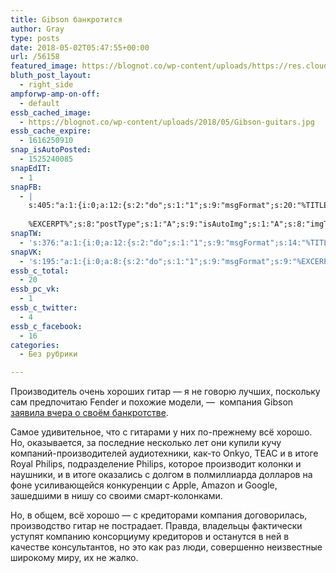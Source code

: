 ```yaml
---
title: Gibson банкротится
author: Gray
type: posts
date: 2018-05-02T05:47:55+00:00
url: /56158
featured_image: https://blognot.co/wp-content/uploads/https://res.cloudinary.com/blognot/image/upload/v1525256029/Gibson-guitars_fisa93.jpg
bluth_post_layout:
  - right_side
ampforwp-amp-on-off:
  - default
essb_cached_image:
  - https://blognot.co/wp-content/uploads/2018/05/Gibson-guitars.jpg
essb_cache_expire:
  - 1616250910
snap_isAutoPosted:
  - 1525240085
snapEdIT:
  - 1
snapFB:
  - |
    s:405:"a:1:{i:0;a:12:{s:2:"do";s:1:"1";s:9:"msgFormat";s:20:"%TITLE%
    
    %EXCERPT%";s:8:"postType";s:1:"A";s:9:"isAutoImg";s:1:"A";s:8:"imgToUse";s:0:"";s:9:"isAutoURL";s:1:"A";s:8:"urlToUse";s:0:"";s:4:"doFB";i:0;s:8:"isPosted";s:1:"1";s:4:"pgID";s:32:"133222213376133_1905638516134485";s:7:"postURL";s:62:"http://www.facebook.com/133222213376133/posts/1905638516134485";s:5:"pDate";s:19:"2018-05-02 05:48:03";}}";
snapTW:
  - 's:376:"a:1:{i:0;a:12:{s:2:"do";s:1:"1";s:9:"msgFormat";s:14:"%TITLE%  %URL%";s:8:"attchImg";s:1:"1";s:9:"isAutoImg";s:1:"A";s:8:"imgToUse";s:0:"";s:9:"isAutoURL";s:1:"A";s:8:"urlToUse";s:0:"";s:4:"doTW";i:0;s:8:"isPosted";s:1:"1";s:4:"pgID";s:18:"991554901879721984";s:7:"postURL";s:53:"https://twitter.com/gray_ru/status/991554901879721984";s:5:"pDate";s:19:"2018-05-02 05:48:05";}}";'
snapVK:
  - 's:195:"a:1:{i:0;a:8:{s:2:"do";s:1:"1";s:9:"msgFormat";s:9:"%EXCERPT%";s:8:"postType";s:1:"I";s:9:"isAutoImg";s:1:"A";s:8:"imgToUse";s:0:"";s:9:"isAutoURL";s:1:"A";s:8:"urlToUse";s:0:"";s:4:"doVK";i:0;}}";'
essb_c_total:
  - 20
essb_pc_vk:
  - 1
essb_c_twitter:
  - 4
essb_c_facebook:
  - 16
categories:
  - Без рубрики

---
```








Производитель очень хороших гитар — я не говорю лучших, поскольку сам предпочитаю Fender и похожие модели, —  компания Gibson [заявила вчера о своём банкротстве][1]. 

Самое удивительное, что с гитарами у них по-прежнему всё хорошо. Но, оказывается, за последние несколько лет они купили кучу компаний-производителей аудиотехники, как-то Onkyo, TEAC и в итоге Royal Philips, подразделение Philips, которое производит колонки и наушники, и в итоге оказались с долгом в полмиллиарда долларов на фоне усиливающейся конкуренции с Apple, Amazon и Google, зашедшими в нишу со своими смарт-колонками.

Но, в общем, всё хорошо — с кредиторами компания договорилась, производство гитар не пострадает. Правда, владельцы фактически уступят компанию консорциуму кредиторов и останутся в ней в качестве консультантов, но это как раз люди, совершенно неизвестные широкому миру, их не жалко.

 [1]: https://www.wsj.com/articles/guitar-maker-gibson-brands-files-for-bankruptcy-1525177170